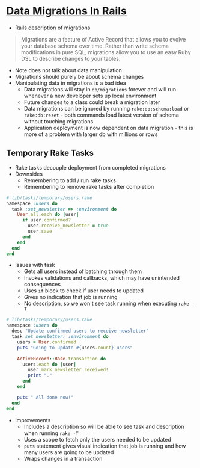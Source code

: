 # [Data Migrations In Rails](https://robots.thoughtbot.com/data-migrations-in-rails)

* Rails description of migrations

> Migrations are a feature of Active Record that allows you to evolve your database schema over time.
> Rather than write schema modifications in pure SQL, migrations allow you to use an easy Ruby DSL to describe changes to your tables.

* Note does not talk about data manipulation
* Migrations should purely be about schema changes
* Manipulating data in migrations is a bad idea
  * Data migrations will stay in `db/migrations` forever and will run whenever a new developer sets up local environment
  * Future changes to a class could break a migration later
  * Data migrations can be ignored by running `rake:db:schema:load` or `rake:db:reset` - both commands load latest version of schema without touching migrations
  * Application deployment is now dependent on data migration - this is more of a problem with larger db with millions or rows

## Temporary Rake Tasks

* Rake tasks decouple deployment from completed migrations
* Downsides
  * Remembering to add / run rake tasks
  * Remembering to remove rake tasks after completion

```ruby
# lib/tasks/temporary/users.rake
namespace :users do
  task :set_newsletter => :environment do
    User.all.each do |user|
      if user.confirmed?
        user.receive_newsletter = true
        user.save
      end
    end
  end
end
```

* Issues with task
  * Gets all users instead of batching through them
  * Invokes validations and callbacks, which may have unintended consequences
  * Uses `if` block to check if user needs to updated
  * Gives no indication that job is running
  * No description, so we won't see task running when executing `rake -T`

```ruby
# lib/tasks/temporary/users.rake
namespace :users do
  desc "Update confirmed users to receive newsletter"
  task set_newsletter: :environment do
    users = User.confirmed
    puts "Going to update #{users.count} users"

    ActiveRecord::Base.transaction do
      users.each do |user|
        user.mark_newsletter_received!
        print "."
      end
    end

    puts " All done now!"
  end
end
```

* Improvements
  * Includes a description so will be able to see task and description when running `rake -T`
  * Uses a scope to fetch only the users needed to be updated
  * `puts` statement gives visual indication that job is running and how many users are going to be updated
  * Wraps changes in a transaction

